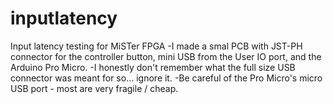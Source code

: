 # inputlatency
Input latency testing for MiSTer FPGA
-I made a smal PCB with JST-PH connector for the controller button, mini USB from the User IO port, and the Arduino Pro Micro.
-I honestly don't remember what the full size USB connector was meant for so... ignore it.
-Be careful of the Pro Micro's micro USB port - most are very fragile / cheap.

